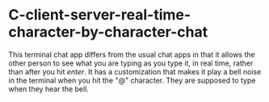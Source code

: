 # C-client-server-real-time-character-by-character-chat
This terminal chat app differs from the usual chat apps in that it allows the other person to see what you are typing as you type it, in real time, rather than after you hit *enter*. It has a customization that makes it play a bell noise in the terminal when you hit the "@" character. They are supposed to type when they hear the bell.
